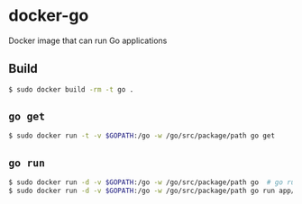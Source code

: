 # docker-go

Docker image that can run Go applications

## Build
```sh
$ sudo docker build -rm -t go .
```

## `go get`
```sh
$ sudo docker run -t -v $GOPATH:/go -w /go/src/package/path go get
```

## `go run`
```sh
$ sudo docker run -d -v $GOPATH:/go -w /go/src/package/path go  # go run main.go
$ sudo docker run -d -v $GOPATH:/go -w /go/src/package/path go run app/app.go  # go run app/app.go
```
